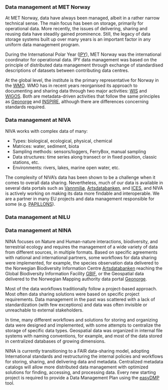 
### Data management at MET Norway  
At MET Norway, data have always been managed, albeit in a rather narrow technical sense. The main focus has been on storage, primarily for operational data. More recently, the issues of delivering, sharing and reusing data have steadily gained prominence. Still, the legacy of data storage systems built up over many years is an important factor in any uniform data management program.

During the International Polar Year ([IPY](https://public.wmo.int/en/bulletin/international-polar-year-2007-2008)), MET Norway was the international coordinator for operational data. IPY data management was based on the principle of distributed data management through exchange of standardised descriptions of datasets between contributing data centres.

At the global level, the institute is the primary representative for Norway in the [WMO](https://public.wmo.int/en). WMO has in recent years reorganised its approach to documenting and sharing data through two major activities: [WIS](https://community.wmo.int/en/activity-areas/wis) and [WIGOS](https://community.wmo.int/en/activity-areas/WIGOS). Both are metadata-driven activities that follow the same principles as [Geonorge](https://www.geonorge.no/en/) and [INSPIRE](https://inspire.ec.europa.eu/), although there are differences concerning standards required.

### Data management at NIVA

NIVA works with complex data of many:

- Types: biological, ecological, physical, chemical
- Matrices: water, sediment, biota
- Sampling methods: sensors/loggers, FerryBox, manual sampling
- Data structures: time series along transect or in fixed position, classic stations, etc.
- Environments: rivers, lakes, marine open water, etc.

The complexity of NIVA’s data has been shown to be a challenge when it comes to overall data sharing. Nevertheless, much of our data is available in several data portals such as [Vannmiljø](https://vannmiljo.miljodirektoratet.no/), [Artsdatabanken](https://www.artsdatabanken.no/), and [ICES](https://www.ices.dk/Pages/default.aspx), and NIVA is actively working on making its data more findable and interoperable. We are a partner in many EU projects and data management responsible for some (e.g. [PAPILLONS](https://www.papillons-h2020.eu/)).

### Data management at NILU

### Data management at NINA
NINA focuses on Nature and Human-nature interactions, biodiversity, and terrestrial ecology and requires the management of a wide variety of data from different sources, in multiple formats. Based on specific agreements with national and international partners, some workflows for data sharing were implemented, for example, the species observation data delivered to the Norwegian Biodiversity Information Centre [Artsdatabanken](https://www.biodiversity.no/) reaching the Global Biodiversity Information Facility [GBIF](https://www.gbif.org/), or the Geospatial data delivered to the Norwegian Mapping authority data portal [Geonorge](https://www.geonorge.no/).

Most of the data workflows traditionally follow a project-based approach. Most often data sharing solutions were based on specific project requirements. Data management in the past was scattered with a lack of standardization (with few exceptions) and data was often invisible or unreachable to external stakeholders. 

In time, many different workflows and solutions for storing and organizing data were designed and implemented, with some attempts to centralize the storage of specific data types. Geospatial data was organized in internal file systems with naming conventions, for example, and most of the data stored in centralized databases of growing dimensions.

NINA is currently transitioning to a FAIR data-sharing model, adopting International standards and restructuring the internal policies and workflows for storing, sharing, and delivering data and metadata. Centralized metadata catalogs will allow more distributed data management with optimized solutions for finding, accessing, and processing data. Every new starting project is required to provide a Data Management Plan using the [easyDMP](https://www.sigma2.no/data-planning) tool. 
